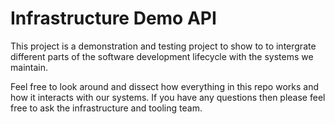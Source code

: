 # Infrastructure Demo API

This project is a demonstration and testing project to show to to intergrate different parts of the software development lifecycle with the systems we maintain.

Feel free to look around and dissect how everything in this repo works and how it interacts with our systems. If you have any questions then please feel free to ask the infrastructure and tooling team.
